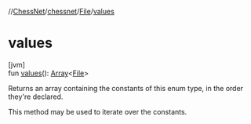 //[ChessNet](../../../index.md)/[chessnet](../index.md)/[File](index.md)/[values](values.md)

# values

[jvm]\
fun [values](values.md)(): [Array](https://kotlinlang.org/api/latest/jvm/stdlib/kotlin/-array/index.html)&lt;[File](index.md)&gt;

Returns an array containing the constants of this enum type, in the order they're declared.

This method may be used to iterate over the constants.
